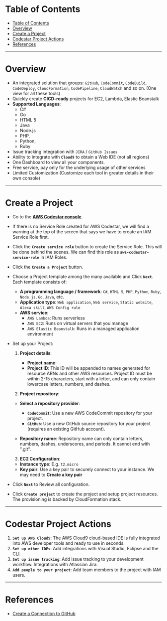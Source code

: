 # Table of Contents

- [Table of Contents](#table-of-contents)
- [Overview](#overview)
- [Create a Project](#create-a-project)
- [Codestar Project Actions](#codestar-project-actions)
- [References](#references)

---

# Overview

- An integrated solution that groups: `GitHub`, `CodeCommit`, `CodeBuild`, `CodeDeploy`, `CloudFormation`, `CodePipeline`, `CloudWatch` and so on. (One view for all these tools)
- Quickly create **CICD-ready** projects for EC2, Lambda, Elastic Beanstalk
- **Supported Languages**:
  - C#
  - Go
  - HTML 5
  - Java
  - Node.js
  - PHP,
  - Python,
  - Ruby
- Issue tracking integration with `JIRA` / `GitHub Issues`
- Ability to integrate with **`Cloud9`** to obtain a Web IDE (not all regions)
- One Dashboard to view all your components.
- Free service, pay only for the underlying usage of other services
- Limited Customization (Customize each tool in greater details in their own console)

---

# Create a Project

- Go to the **[AWS Codestar console](https://ap-southeast-1.console.aws.amazon.com/codesuite/codestar/projects?region=ap-southeast-1)**.

- If there is no Service Role created for AWS Codestar, we will find a warning at the top of the screen that says we have to create an IAM Service Role first.

- Click the **`Create service role`** button to create the Service Role. This will be done behind the scenes. We can find this role as **`aws-codestar-service-role`** in IAM Roles.

- Click the **`Create a Project`** button.

- Choose a Project template among the many available and Click **`Next`**. Each template consists of:

  - **A programming language / framework**: `C#`, `HTML 5`, `PHP`, `Python`, `Ruby`, `Node.js`, `Go`, `Java`, etc.
  - **Application type**: `Web application`, `Web service`, `Static website`, `Alexa skill`, `AWS Config rule`
  - **AWS service**:
    - `AWS Lambda`: Runs serverless
    - `AWS EC2`: Runs on virtual servers that you manage
    - `AWS Elastic Beanstalk`: Runs in a managed application environment

- Set up your Project:

  1. **Project details**:

     - **Project name**:
     - **Project ID**: This ID will be appended to names generated for resource ARNs and other AWS resources. Project ID must be within 2-15 characters, start with a letter, and can only contain lowercase letters, numbers, and dashes.

  2. **Project repository**:

  - **Select a repository provider**:

    - **`CodeCommit`**: Use a new AWS CodeCommit repository for your project.
    - **`GitHub`**: Use a new GitHub source repository for your project (requires an existing GitHub account).

  - **Repository name**: Repository name can only contain letters, numbers, dashes, underscores, and periods. It cannot end with ".git".

  3. **EC2 Configuration**:

  - **Instance type**: E.g. `t2.micro`
  - **Key pair**: Use a key pair to securely connect to your instance. We may need to **Create a key pair**

- Click **`Next`** to Review all configuration.

- Click **`Create project`** to create the project and setup project resources. The provisioning is backed by CloudFormation stack.

---

# Codestar Project Actions

1. **`Set up AWS Cloud9`**: The AWS Cloud9 cloud-based IDE is fully integrated into AWS developer tools and ready to use in seconds.
2. **`Set up other IDEs`**: Add integrations with Visual Studio, Eclipse and the CLI.
3. **`Set up issue tracking`**: Add issue tracking to your development workflow. Integrations with Atlassian Jira.
4. **`Add people to your project`**: Add team members to the project with IAM users.

---

# References

- [Create a Connection to GitHub](https://docs.aws.amazon.com/dtconsole/latest/userguide/connections-create-github.html#connections-create-github-cli)
